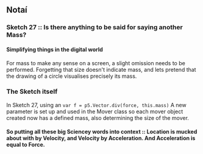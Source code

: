 ## Notaí

### Sketch 27 :: Is there anything to be said for saying another Mass?

#### Simplifying things in the digital world

For mass to make any sense on a screen, a slight omission needs to be performed. Forgetting that size doesn't indicate mass, and lets pretend that the drawing of a circle visualises precisely its mass.

### The Sketch itself
In Sketch 27, using an ``` var f = p5.Vector.div(force, this.mass) ```
A new parameter is set up and used in the Mover class so each mover object created now has a defined mass, also determining the size of the mover.
 
#### So putting all these big Sciencey words into context :: Location is mucked about with by Velocity, and Velocity by Acceleration. And Acceleration is equal to Force.
